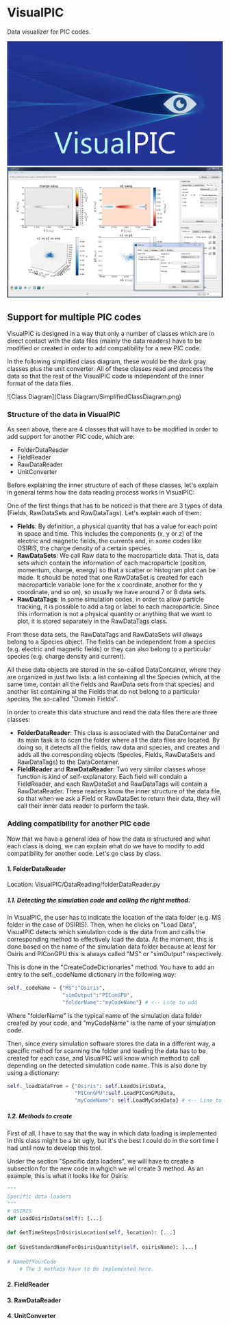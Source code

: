 # VisualPIC
Data visualizer for PIC codes.

![VisualPIC logo](Logo/logo.png)
![VisualPIC Screnshot](Logo/VisualPIC.PNG)

## Support for multiple PIC codes

VisualPIC is designed in a way that only a number of classes which are in direct contact with the 
data files (mainly the data readers) have to be modified or created in order to add compatibility 
for a new PIC code.

In the following simplified class diagram, these would be the dark gray classes plus the unit converter.
All of these classes read and process the data so that the rest of the VisualPIC code is independent of the
inner format of the data files.

![Class Diagram](Class Diagram/SimplifiedClassDiagram.png)

### Structure of the data in VisualPIC

As seen above, there are 4 classes that will have to be modified in order to add support for another PIC code, which are:

- FolderDataReader
- FieldReader
- RawDataReader
- UnitConverter

Before explaining the inner structure of each of these classes, let's explain in general terms how the data reading process works in VisualPIC:

One of the first things that has to be noticed is that there are 3 types of data (Fields, RawDataSets and RawDataTags). Let's explain each of them:

- **Fields**: By definition, a physical quantity that has a value for each point in space and time. This includes the components (x, y or z) of the electric and magnetic fields, the currents and, in some codes like OSIRIS, the charge density of a certain species.
- **RawDataSets**: We call Raw data to the macroparticle data. That is, data sets which contain the information of each macroparticle (position, momentum, charge, energy) so that a scatter or histogram plot can be made. It should be noted that one RawDataSet is created for each macroparticle variable (one for the x coordinate, another for the y coordinate, and so on), so usually we have around 7 or 8 data sets.
- **RawDataTags**: In some simulation codes, in order to allow particle tracking, it is possible to add a tag or label to each macroparticle. Since this information is not a physical quantity or anything that we want to plot, it is stored separately in the RawDataTags class.

From these data sets, the RawDataTags and RawDataSets will always belong to a Species object. The fields can be independent from a species (e.g. electric and magnetic fields) or they can also belong to a particular species (e.g. charge density and current).

All these data objects are stored in the so-called DataContainer, where they are organized in just two lists: a list containing all the Species (which, at the same time, contain all the fields and RawData sets from that species) and another list containing al the Fields that do not belong to a particular species, the so-called "Domain Fields".

In order to create this data structure and read the data files there are three classes:

- **FolderDataReader**: This class is associated with the DataContainer and its main task is to scan the folder where all the data files are located. By doing so, it detects all the fields, raw data and species, and creates and adds all the corresponding objects (Species, Fields, RawDataSets and RawDataTags) to the DataContainer.
- **FieldReader** and **RawDataReader**: Two very similar classes whose function is kind of self-explanatory. Each field will condain a FieldReader, and each RawDataSet and RawDataTags will contain a RawDataReader. These readers know the inner structure of the data file, so that when we ask a Field or RawDataSet to return their data, they will call their inner data reader to perform the task.

### Adding compatibility for another PIC code

Now that we have a general idea of how the data is structured and what each class is doing, we can explain what do we have to modify to add compatibility for another code. Let's go class by class.

#### 1. FolderDataReader

Location: VisualPIC/DataReading/folderDataReader.py

##### 1.1. Detecting the simulation code and calling the right method.

In VisualPIC, the user has to indicate the location of the data folder (e.g. MS folder in the case of OSIRIS). Then, when he clicks on "Load Data", VisualPIC detects which simulation code is the data from and calls the corresponding method to effectively load the data. At the moment, this is done based on the name of the simulation data folder because at least for Osiris and PIConGPU this is always called "MS" or "simOutput" respectively.

This is done in the "CreateCodeDictionaries" method. You have to add an entry to the self._codeName dictionary in the following way: 

```python
self._codeName = {"MS":"Osiris",
                  "simOutput":"PIConGPU",
			      "folderName":"myCodeName"} # <-- Line to add
```

Where "folderName" is the typical name of the simulation data folder created by your code, and "myCodeName" is the name of your simulation code.

Then, since every simulation software stores the data in a different way, a specific method for scanning the folder and loading the data has to be created for each case, and VisualPIC will know which method to call depending on the detected simulation code name. This is also done by using a dictionary:

```python
self._loadDataFrom = {"Osiris": self.LoadOsirisData,
                      "PIConGPU":self.LoadPIConGPUData,
					  "myCodeName": self.LoadMyCodeData} # <-- Line to add (method will be created later)
```

##### 1.2. Methods to create

First of all, I have to say that the way in which data loading is implemented in this class might be a bit ugly, but it's the best I could do in the sort time I had until now to develop this tool.

Under the section "Specific data loaders", we will have to create a subsection for the new code in whgich we wil create 3 method. As an example, this is what it looks like for Osiris:

```python
"""
Specific data loaders
"""
# OSIRIS
def LoadOsirisData(self): [...]

def GetTimeStepsInOsirisLocation(self, location): [...]

def GiveStandardNameForOsirisQuantity(self, osirisName): [...]

# NameOfYourCode
	# The 3 methods have to be implemented here.
```

#### 2. FieldReader

#### 3. RawDataReader

#### 4. UnitConverter
